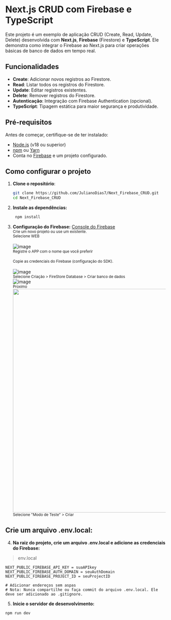 # Next.js CRUD com Firebase e TypeScript

Este projeto é um exemplo de aplicação CRUD (Create, Read, Update, Delete) desenvolvida com **Next.js**, **Firebase** (Firestore) e **TypeScript**. Ele demonstra como integrar o Firebase ao Next.js para criar operações básicas de banco de dados em tempo real.

## Funcionalidades

- **Create**: Adicionar novos registros ao Firestore.
- **Read**: Listar todos os registros do Firestore.
- **Update**: Editar registros existentes.
- **Delete**: Remover registros do Firestore.
- **Autenticação**: Integração com Firebase Authentication (opcional).
- **TypeScript**: Tipagem estática para maior segurança e produtividade.

## Pré-requisitos

Antes de começar, certifique-se de ter instalado:

- [Node.js](https://nodejs.org/) (v18 ou superior)
- [npm](https://www.npmjs.com/) ou [Yarn](https://yarnpkg.com/)
- Conta no [Firebase](https://firebase.google.com/) e um projeto configurado.

## Como configurar o projeto

1. **Clone o repositório**:

   ```bash
   git clone https://github.com/JulianoDias7/Next_Firebase_CRUD.git
   cd Next_Firebase_CRUD
2. **Instale as dependências:**
    ```bash
     npm install
3. **Configuração do Firebase:**
    [Console do Firebase](https://console.firebase.google.com/)\
       <sub>Crie um novo projeto ou use um existente.</sub>\
       <sub> Selecione WEB</sub>\
       <br>
       ![image](https://github.com/user-attachments/assets/47177df2-66c6-4e34-8d5a-65591e998d75)
       <br>
       <sub>Registre o APP com o nome que você preferir</sub>\
       <br>
       <sub>Copie as credenciais do Firebase (configuração do SDK).</sub>\
       <br>
       ![image](https://github.com/user-attachments/assets/30264a0e-85a4-4564-a79b-2afe494bd7ef)
       <br>
       <sub>Selecione Criação > FireStore Database > Criar banco de dados</sub>
       <br>
       ![image](https://github.com/user-attachments/assets/83158a43-1b4d-48df-bedd-aea8cc5b070a)
       <br>
       <sub>Proximo</sub>
       <br>
       <img src="https://github.com/user-attachments/assets/012f0a66-1dbf-427f-a617-72414dedc374" style="width: 700px; height: auto;" />
       <br>
       <sub>Selecione "Modo de Teste" > Criar</sub>



## Crie um arquivo .env.local:

4. **Na raiz do projeto, crie um arquivo .env.local e adicione as credenciais do Firebase:**

>env.local
```
NEXT_PUBLIC_FIREBASE_API_KEY = suaAPIkey
NEXT_PUBLIC_FIREBASE_AUTH_DOMAIN = seuAuthDomain
NEXT_PUBLIC_FIREBASE_PROJECT_ID = seuProjectID

# Adicionar endereços sem aspas
# Nota: Nunca compartilhe ou faça commit do arquivo .env.local. Ele deve ser adicionado ao .gitignore.
```
5. **Inicie o servidor de desenvolvimento:**

```bash
npm run dev

